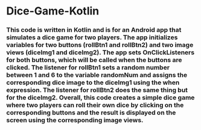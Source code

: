 # Dice-Game-Kotlin
### This code is written in Kotlin and is for an Android app that simulates a dice game for two players. The app initializes variables for two buttons (rollBtn1 and rollBtn2) and two image views (diceImg1 and diceImg2). The app sets OnClickListeners for both buttons, which will be called when the buttons are clicked. The listener for rollBtn1 sets a random number between 1 and 6 to the variable randomNum and assigns the corresponding dice image to the diceImg1 using the when expression. The listener for rollBtn2 does the same thing but for the diceImg2. Overall, this code creates a simple dice game where two players can roll their own dice by clicking on the corresponding buttons and the result is displayed on the screen using the corresponding image views.
